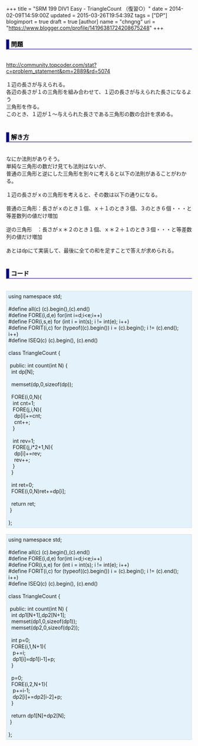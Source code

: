 +++
title = "SRM 199 DIV1 Easy - TriangleCount （復習○）"
date = 2014-02-09T14:59:00Z
updated = 2015-03-26T19:54:39Z
tags = ["DP"]
blogimport = true
draft = true
[author]
	name = "chngng"
	uri = "https://www.blogger.com/profile/14196381724208675248"
+++

<div dir="ltr" style="text-align: left;" trbidi="on"><h3 style="border-bottom: 2px solid slateblue; border-left: 8px solid navy; color: black; padding: 0px 0px 1px 5px;">問題 </h3><br /><a href="http://community.topcoder.com/stat?c=problem_statement&amp;pm=2889&amp;rd=5074" target="_blank">http://community.topcoder.com/stat?c=problem_statement&amp;pm=2889&amp;rd=5074</a><br /><br />１辺の長さが与えられる。<br />各辺の長さが１の三角形を組み合わせて、１辺の長さが与えられた長さになるよう<br />三角形を作る。<br />このとき、１辺が１～与えられた長さである三角形の数の合計を求める。<br /><br /><h3 style="border-bottom: 2px solid slateblue; border-left: 8px solid navy; color: black; padding: 0px 0px 1px 5px;">解き方 </h3><br />なにか法則がありそう。<br />単純な三角形の数だけ見ても法則はないが、<br />普通の三角形と逆にした三角形を別々に考えると以下の法則があることがわかる。<br /><br />１辺の長さがｘの三角形を考えると、その数は以下の通りになる。<br /><br />普通の三角形：長さがｘのとき１個、ｘ＋１のとき３個、３のとき６個・・・と等差数列の値だけ増加<br /><br />逆の三角形　：長さがｘ＊２のとき１個、ｘ＊２＋１のとき３個・・・と等差数列の値だけ増加<br /><br />あとはdpにて実装して、最後に全ての和を足すことで答えが求められる。<br /><br /><h3 style="border-bottom: 2px solid slateblue; border-left: 8px solid navy; color: black; padding: 0px 0px 1px 5px;">コード </h3><br /><div style="background-color: #e3f2fb; border: 1px dotted #CCCCCC; padding: 5px;">using namespace std;<br /><br />#define all(c) (c).begin(),(c).end()<br />#define FORE(i,d,e) for(int i=d;i&lt;e;i++)<br />#define FOR(i,s,e) for (int i = int(s); i != int(e); i++)<br />#define FORIT(i,c) for (typeof((c).begin()) i = (c).begin(); i != (c).end(); i++)<br />#define ISEQ(c) (c).begin(), (c).end()<br /><br />class TriangleCount {<br /><br /><span class="Apple-tab-span" style="white-space: pre;"> </span>public: int count(int N) {<br /><span class="Apple-tab-span" style="white-space: pre;">  </span>int dp[N];<br /><br /><span class="Apple-tab-span" style="white-space: pre;">  </span>memset(dp,0,sizeof(dp));<br /><br /><span class="Apple-tab-span" style="white-space: pre;">  </span>FORE(i,0,N){<br /><span class="Apple-tab-span" style="white-space: pre;">   </span>int cnt=1;<br /><span class="Apple-tab-span" style="white-space: pre;">   </span>FORE(j,i,N){<br /><span class="Apple-tab-span" style="white-space: pre;">    </span>dp[i]+=cnt;<br /><span class="Apple-tab-span" style="white-space: pre;">    </span>cnt++;<br /><span class="Apple-tab-span" style="white-space: pre;">   </span>}<br /><br /><span class="Apple-tab-span" style="white-space: pre;">   </span>int rev=1;<br /><span class="Apple-tab-span" style="white-space: pre;">   </span>FORE(j,i*2+1,N){<br /><span class="Apple-tab-span" style="white-space: pre;">    </span>dp[i]+=rev;<br /><span class="Apple-tab-span" style="white-space: pre;">    </span>rev++;<br /><span class="Apple-tab-span" style="white-space: pre;">   </span>}<br /><span class="Apple-tab-span" style="white-space: pre;">  </span>}<br /><br /><span class="Apple-tab-span" style="white-space: pre;">  </span>int ret=0;<br /><span class="Apple-tab-span" style="white-space: pre;">  </span>FORE(i,0,N)ret+=dp[i];<br /><br /><span class="Apple-tab-span" style="white-space: pre;">  </span>return ret;<br /><span class="Apple-tab-span" style="white-space: pre;"> </span>}<br /><br />};</div><br /><div style="background-color: #e3f2fb; border: 1px dotted #CCCCCC; padding: 5px;">using namespace std;<br /><br />#define all(c) (c).begin(),(c).end()<br />#define FORE(i,d,e) for(int i=d;i&lt;e;i++)<br />#define FOR(i,s,e) for (int i = int(s); i != int(e); i++)<br />#define FORIT(i,c) for (typeof((c).begin()) i = (c).begin(); i != (c).end(); i++)<br />#define ISEQ(c) (c).begin(), (c).end()<br /><br />class TriangleCount {<br /><br /><span class="Apple-tab-span" style="white-space: pre;"> </span>public: int count(int N) {<br /><span class="Apple-tab-span" style="white-space: pre;">  </span>int dp1[N+1],dp2[N+1];<br /><span class="Apple-tab-span" style="white-space: pre;">  </span>memset(dp1,0,sizeof(dp1));<br /><span class="Apple-tab-span" style="white-space: pre;">  </span>memset(dp2,0,sizeof(dp2));<br /><br /><span class="Apple-tab-span" style="white-space: pre;">  </span>int p=0;<br /><span class="Apple-tab-span" style="white-space: pre;">  </span>FORE(i,1,N+1){<br /><span class="Apple-tab-span" style="white-space: pre;">   </span>p+=i;<br /><span class="Apple-tab-span" style="white-space: pre;">   </span>dp1[i]=dp1[i-1]+p;<br /><span class="Apple-tab-span" style="white-space: pre;">  </span>}<br /><br /><span class="Apple-tab-span" style="white-space: pre;">  </span>p=0;<br /><span class="Apple-tab-span" style="white-space: pre;">  </span>FORE(i,2,N+1){<br /><span class="Apple-tab-span" style="white-space: pre;">   </span>p+=i-1;<br /><span class="Apple-tab-span" style="white-space: pre;">   </span>dp2[i]+=dp2[i-2]+p;<br /><span class="Apple-tab-span" style="white-space: pre;">  </span>}<br /><br /><span class="Apple-tab-span" style="white-space: pre;">  </span>return dp1[N]+dp2[N];<br /><span class="Apple-tab-span" style="white-space: pre;"> </span>}<br /><br />};</div></div>
